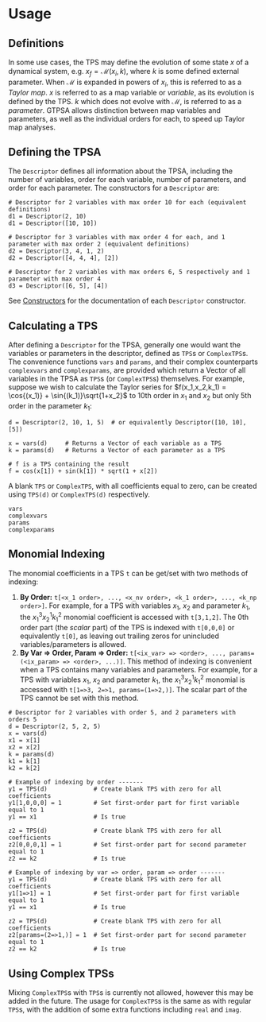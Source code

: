 # Usage
## Definitions
In some use cases, the TPS may define the evolution of some state $x$ of a dynamical system, e.g. $x_f = \mathcal{M}(x_i,k)$, where $k$ is some defined external parameter. When $\mathcal{M}$ is expanded in powers of $x_i$, this is referred to as a *Taylor map*. $x$ is referred to as a map variable or *variable*, as its evolution is defined by the TPS. $k$ which does not evolve with $\mathcal{M}$, is referred to as a *parameter*. GTPSA allows distinction between map variables and parameters, as well as the individual orders for each, to speed up Taylor map analyses.

## Defining the TPSA
The `Descriptor` defines all information about the TPSA, including the number of variables, order for each variable, number of parameters, and order for each parameter. The constructors for a `Descriptor` are:

```
# Descriptor for 2 variables with max order 10 for each (equivalent definitions)
d1 = Descriptor(2, 10) 
d1 = Descriptor([10, 10])

# Descriptor for 3 variables with max order 4 for each, and 1 parameter with max order 2 (equivalent definitions)
d2 = Descriptor(3, 4, 1, 2)     
d2 = Descriptor([4, 4, 4], [2]) 

# Descriptor for 2 variables with max orders 6, 5 respectively and 1 parameter with max order 4
d3 = Descriptor([6, 5], [4])
```

See [Constructors](@ref) for the documentation of each `Descriptor` constructor.

## Calculating a TPS
After defining a `Descriptor` for the TPSA, generally one would want the variables or parameters in the descriptor, defined as `TPS`s or `ComplexTPS`s. The convenience functions `vars` and `params`, and their complex counterparts `complexvars` and `complexparams`, are provided which return a Vector of all variables in the TPSA as `TPS`s (or `ComplexTPS`s) themselves. For example, suppose we wish to calculate the Taylor series for $f(x_1,x_2,k_1) = \cos{(x_1)} + \sin{(k_1)}\sqrt{1+x_2}$ to 10th order in $x_1$ and $x_2$ but only 5th order in the parameter $k_1$:

```
d = Descriptor(2, 10, 1, 5)  # or equivalently Descriptor([10, 10], [5])

x = vars(d)     # Returns a Vector of each variable as a TPS
k = params(d)   # Returns a Vector of each parameter as a TPS

# f is a TPS containing the result
f = cos(x[1]) + sin(k[1]) * sqrt(1 + x[2])
```

A blank `TPS` or `ComplexTPS`, with all coefficients equal to zero, can be created using `TPS(d)` or `ComplexTPS(d)` respectively. 

```@docs
vars
complexvars
params
complexparams
```

## Monomial Indexing
The monomial coefficients in a TPS `t` can be get/set with two methods of indexing:

1. **By Order:** `t[<x_1 order>, ..., <x_nv order>, <k_1 order>, ..., <k_np order>]`. For example, for a TPS with variables $x_1$, $x_2$ and parameter $k_1$, the $x_1^3x_2^1k_1^2$ monomial coefficient is accessed with `t[3,1,2]`. The 0th order part (the *scalar* part) of the TPS is indexed with `t[0,0,0]` or equivalently `t[0]`, as leaving out trailing zeros for unincluded variables/parameters is allowed.
2. **By Var => Order, Param => Order:** `t[<ix_var> => <order>, ..., params=(<ix_param> => <order>, ...)]`. This method of indexing is convenient when a TPS contains many variables and parameters. For example, for a TPS with variables $x_1$, $x_2$ and parameter $k_1$, the $x_1^3x_2^1k_1^2$ monomial is accessed with `t[1=>3, 2=>1, params=(1=>2,)]`. The scalar part of the TPS cannot be set with this method.

```
# Descriptor for 2 variables with order 5, and 2 parameters with orders 5
d = Descriptor(2, 5, 2, 5)
x = vars(d)
x1 = x[1]
x2 = x[2]
k = params(d)
k1 = k[1]
k2 = k[2]

# Example of indexing by order -------
y1 = TPS(d)             # Create blank TPS with zero for all coefficients
y1[1,0,0,0] = 1         # Set first-order part for first variable equal to 1
y1 == x1                # Is true

z2 = TPS(d)             # Create blank TPS with zero for all coefficients
z2[0,0,0,1] = 1         # Set first-order part for second parameter equal to 1
z2 == k2                # Is true

# Example of indexing by var => order, param => order -------
y1 = TPS(d)             # Create blank TPS with zero for all coefficients
y1[1=>1] = 1            # Set first-order part for first variable equal to 1
y1 == x1                # Is true

z2 = TPS(d)             # Create blank TPS with zero for all coefficients
z2[params=(2=>1,)] = 1  # Set first-order part for second parameter equal to 1
z2 == k2                # Is true
```

## Using Complex TPSs

Mixing `ComplexTPS`s with `TPS`s is currently not allowed, however this may be added in the future. The usage for `ComplexTPS`s is the same as with regular `TPS`s, with the addition of some extra functions including `real` and `imag`.


